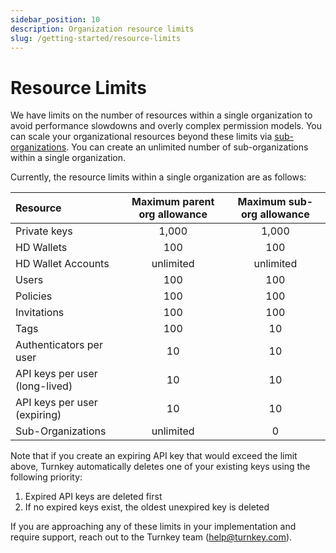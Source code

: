 ```yaml
---
sidebar_position: 10
description: Organization resource limits
slug: /getting-started/resource-limits
---
```


# Resource Limits

We have limits on the number of resources within a single organization to avoid performance slowdowns and overly complex permission models. You can scale your organizational resources beyond these limits via [sub-organizations](/concepts/Sub-Organizations). You can create an unlimited number of sub-organizations within a single organization.

Currently, the resource limits within a single organization are as follows:

| Resource                       | Maximum parent org allowance | Maximum sub-org allowance |
| :----------------------------- | :--------------------------: | :-----------------------: |
| Private keys                   |            1,000             |           1,000           |
| HD Wallets                     |             100              |            100            |
| HD Wallet Accounts             |          unlimited           |         unlimited         |
| Users                          |             100              |            100            |
| Policies                       |             100              |            100            |
| Invitations                    |             100              |            100            |
| Tags                           |             100              |            10             |
| Authenticators per user        |              10              |            10             |
| API keys per user (long-lived) |              10              |            10             |
| API keys per user (expiring)   |              10              |            10             |
| Sub-Organizations              |          unlimited           |             0             |

Note that if you create an expiring API key that would exceed the limit above, Turnkey automatically deletes one of your existing keys using the following priority:

1. Expired API keys are deleted first
2. If no expired keys exist, the oldest unexpired key is deleted

If you are approaching any of these limits in your implementation and require support, reach out to the Turnkey team (<help@turnkey.com>).
